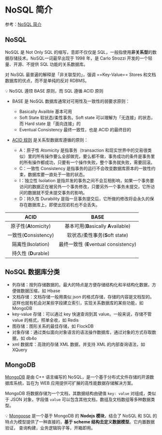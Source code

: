 # NoSQL 简介

参考：[NoSQL 简介](https://www.mongodb.org.cn/tutorial/2.html)

## NoSQL
NoSQL 是 Not Only SQL 的缩写，意即不仅仅是 SQL，一般指使用**非关系型**的数据存储技术。NoSQL一词最早出现于 1998 年，是 Carlo Strozzi 开发的一个轻量、开源、不提供 SQL 功能的关系数据库。

对 NoSQL 最普遍的解释是「非关联型的」，强调 ==Key-Value== Stores 和文档数据库的优点，而不是单纯的反对 RDBMS。

:bulb: NoSQL 遵顼 BASE 原则，而 SQL 遵循 ACID 原则

* BASE 是 NoSQL 数据库通常对可用性及一致性的弱要求原则：
  * Basically Availble  基本可用
  * Soft State 软状态/柔性事务。Soft state 可以理解为「无连接」的状态，而 Hard state 是「面向连接」的
  * Eventual Consistency 最终一致性，也是 ACID 的最终目的

* [ACID 规则](https://www.mongodb.org.cn/tutorial/2.html) 是关系型数据库遵循的原则：
  * A：原子性 Atomicity 是指事务（transaction 和现实世界中的交易很类似）里的所有操作要么全部做完，要么都不做，事务成功的条件是事务里的所有操作都成功，只要有一个操作失败，整个事务就失败，需要回滚。
  * C：一致性 Consistency 是指事务的运行不会改变数据库原本的一致性约束，数据库要一直处于一致的状态。
  * I：独立性 Isolation 是指并发的事务之间不会互相影响，如果一个事务要访问的数据正在被另外一个事务修改，只要另外一个事务未提交，它所访问的数据就不受未提交事务的影响。
  * D：持久性 Durability 是指一旦事务提交后，它所做的修改将会永久的保存在数据库上，即使出现宕机也不会丢失。

|          ACID           |                 BASE                  |
| :---------------------: | :-----------------------------------: |
|  原子性(**A**tomicity)  | 基本可用(**B**asically **A**vailable) |
| 一致性(**C**onsistency) |    软状态/柔性事务(**S**oft state)    |
|  隔离性(**I**solation)  | 最终一致性 (**E**ventual consistency) |
|  持久性 (**D**urable)   |                                       |

## NoSQL 数据库分类

* 列存储：按列存储数据的。最大的特点是方便存储结构化和半结构化数据，方便做数据压缩，如 Hbase
* 文档存储：文档存储一般用类似 json 的格式存储，存储的内容是文档型的。这样也就有机会对某些字段建立索引，实现关系数据库的某些功能，如 MongoDB
* key-value 存储：可以通过 key 快速查询到其 value。一般来说，存储不管 value 的格式，照单全收，如 Redis
* 图存储：图形关系的最佳存储，如 FlockDB
* 对象存储：通过类似面向对象语言的语法操作数据库，通过对象的方式存取数据，如 db4o
* xml 数据库：高效的存储 XML 数据，并支持 XML 的内部查询语法，如 XQuery

## MongoDB
[MongoDB](https://www.mongodb.com/) 是由 C++ 语言编写的 NoSQL，是一个基于分布式文件存储的开源数据库系统，旨在为 WEB 应用提供可扩展的高性能数据存储解决方案。

MongoDB 将数据存储为一个文档，其数据结构由键值 `key: value` 对组成，类似于 JSON 对象，字段值 `value` 可以包含其他文档，数组及文档数组等多种数据类型。

:bulb: [Mongoose](https://mongoosejs.com/) 是一个基于 MongoDB 的 **Nodejs 模块**，结合了 NoSQL 和 SQL 的特点为模型提供了一种直接的，**基于 scheme 结构去定义数据模型**。它内置数据验证， 查询构建，业务逻辑钩子等，开箱即用。




